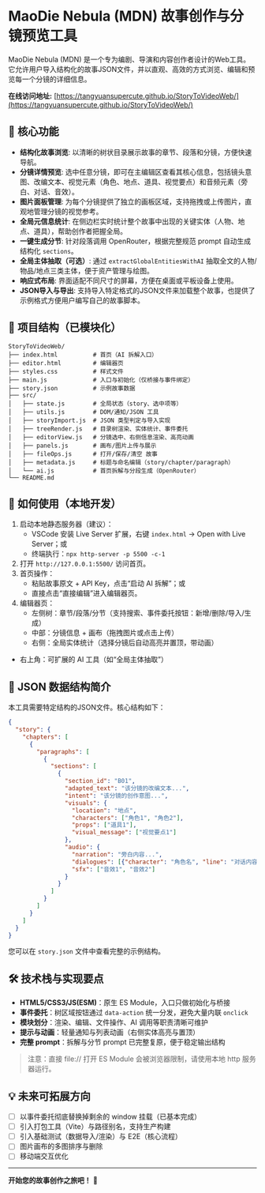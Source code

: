 # MaoDie Nebula (MDN) 故事创作与分镜预览工具

MaoDie Nebula (MDN) 是一个专为编剧、导演和内容创作者设计的Web工具。它允许用户导入结构化的故事JSON文件，并以直观、高效的方式浏览、编辑和预览每一个分镜的详细信息。

**在线访问地址:** [https://tangyuansupercute.github.io/StoryToVideoWeb/](https://tangyuansupercute.github.io/StoryToVideoWeb/)

## 🌟 核心功能

- **结构化故事浏览**: 以清晰的树状目录展示故事的章节、段落和分镜，方便快速导航。
- **分镜详情预览**: 选中任意分镜，即可在主编辑区查看其核心信息，包括镜头意图、改编文本、视觉元素（角色、地点、道具、视觉要点）和音频元素（旁白、对话、音效）。
- **图片面板管理**: 为每个分镜提供了独立的画板区域，支持拖拽或上传图片，直观地管理分镜的视觉参考。
- **全局元信息统计**: 在侧边栏实时统计整个故事中出现的关键实体（人物、地点、道具），帮助创作者把握全局。
- **一键生成分节**: 针对段落调用 OpenRouter，根据完整规范 prompt 自动生成结构化 `sections`。
- **全局主体抽取（可选）**: 通过 `extractGlobalEntitiesWithAI` 抽取全文的人物/物品/地点三类主体，便于资产管理与绘图。
- **响应式布局**: 界面适配不同尺寸的屏幕，方便在桌面或平板设备上使用。
- **JSON导入与导出**: 支持导入特定格式的JSON文件来加载整个故事，也提供了示例格式方便用户编写自己的故事脚本。

## 📁 项目结构（已模块化）

```
StoryToVideoWeb/
├── index.html          # 首页（AI 拆解入口）
├── editor.html         # 编辑器页
├── styles.css          # 样式文件
├── main.js             # 入口与初始化（仅桥接与事件绑定）
├── story.json          # 示例故事数据
├── src/
│   ├── state.js        # 全局状态（story、选中项等）
│   ├── utils.js        # DOM/通知/JSON 工具
│   ├── storyImport.js  # JSON 类型判定与导入实现
│   ├── treeRender.js   # 目录树渲染、实体统计、事件委托
│   ├── editorView.js   # 分镜选中、右侧信息渲染、高亮动画
│   ├── panels.js       # 画布/图片上传与展示
│   ├── fileOps.js      # 打开/保存/清空 故事
│   ├── metadata.js     # 标题与命名编辑（story/chapter/paragraph）
│   └── ai.js           # 首页拆解与分段生成（OpenRouter）
└── README.md
```

## 🚀 如何使用（本地开发）

1. 启动本地静态服务器（建议）：
   - VSCode 安装 Live Server 扩展，右键 `index.html` → Open with Live Server；或
   - 终端执行：`npx http-server -p 5500 -c-1`
2. 打开 `http://127.0.0.1:5500/` 访问首页。
3. 首页操作：
   - 粘贴故事原文 + API Key，点击“启动 AI 拆解”；或
   - 直接点击“直接编辑”进入编辑器页。
4. 编辑器页：
   - 左侧树：章节/段落/分节（支持搜索、事件委托按钮：新增/删除/导入/生成）
   - 中部：分镜信息 + 画布（拖拽图片或点击上传）
   - 右侧：全局实体统计（选择分镜后自动高亮并置顶，带动画）
 - 右上角：可扩展的 AI 工具（如“全局主体抽取”）

## 🎨 JSON 数据结构简介

本工具需要特定结构的JSON文件。核心结构如下：

```json
{
  "story": {
    "chapters": [
      {
        "paragraphs": [
          {
            "sections": [
              {
                "section_id": "B01",
                "adapted_text": "该分镜的改编文本...",
                "intent": "该分镜的创作意图...",
                "visuals": {
                  "location": "地点",
                  "characters": ["角色1", "角色2"],
                  "props": ["道具1"],
                  "visual_message": ["视觉要点1"]
                },
                "audio": {
                  "narration": "旁白内容...",
                  "dialogues": [{"character": "角色名", "line": "对话内容"}],
                  "sfx": ["音效1", "音效2"]
                }
              }
            ]
          }
        ]
      }
    ]
  }
}
```
您可以在 `story.json` 文件中查看完整的示例结构。

## 🛠️ 技术栈与实现要点

- **HTML5/CSS3/JS(ESM)**：原生 ES Module，入口只做初始化与桥接
- **事件委托**：树区域按钮通过 `data-action` 统一分发，避免大量内联 `onclick`
- **模块划分**：渲染、编辑、文件操作、AI 调用等职责清晰可维护
- **提示与动画**：轻量通知与列表动画（右侧实体高亮与置顶）
 - **完整 prompt**：拆解与分节 prompt 已完整复原，便于稳定输出结构

> 注意：直接 file:// 打开 ES Module 会被浏览器限制，请使用本地 http 服务器运行。

## 💡 未来可拓展方向

- [ ] 以事件委托彻底替换掉剩余的 window 挂载（已基本完成）
- [ ] 引入打包工具（Vite）与路径别名，支持生产构建
- [ ] 引入基础测试（数据导入/渲染）与 E2E（核心流程）
- [ ] 图片画布的多图排序与删除
- [ ] 移动端交互优化

---

**开始您的故事创作之旅吧！** 🎉
